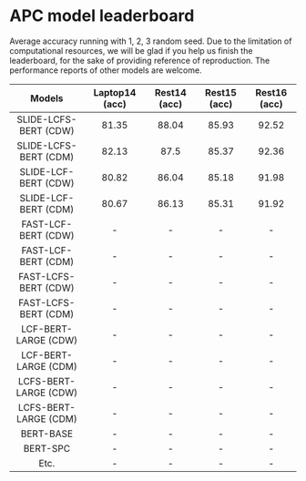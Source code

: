 # APC model leaderboard
Average accuracy running with 1, 2, 3 random seed. Due to the limitation of computational resources, 
we will be glad if you help us finish the leaderboard, for the sake of providing reference of reproduction.
The performance reports of other models are welcome.

|      Models          | Laptop14 (acc) |  Rest14 (acc) | Rest15 (acc) | Rest16 (acc) |
| :------------------: | :------------: | :-----------: |:------------:|:------------:|
| SLIDE-LCFS-BERT (CDW)|    81.35       |        88.04  |    85.93     |   92.52      | 
| SLIDE-LCFS-BERT (CDM)|     82.13      |        87.5   |    85.37     |   92.36      |
| SLIDE-LCF-BERT (CDW) |      80.82         |        86.04      |    85.18        |    91.98         |
| SLIDE-LCF-BERT (CDM) |    80.67          |        86.13      |   85.31          |    91.92         |
| FAST-LCF-BERT (CDW) |      -         |       -       |    -         |    -         |
| FAST-LCF-BERT (CDM) |    -           |        -      |   -          |    -         |
| FAST-LCFS-BERT (CDW) |      -         |       -       |    -         |    -         |
| FAST-LCFS-BERT (CDM) |    -           |        -      |   -          |    -         |
| LCF-BERT-LARGE (CDW) |      -         |       -       |    -         |    -         |
| LCF-BERT-LARGE (CDM) |    -           |        -      |   -          |    -         |
| LCFS-BERT-LARGE (CDW) |      -         |       -       |    -         |    -         |
| LCFS-BERT-LARGE (CDM) |    -           |        -      |   -          |    -         |
| BERT-BASE |      -         |       -       |    -         |    -         |
| BERT-SPC |    -           |        -      |   -          |    -         |
| Etc. |      -         |       -       |    -         |    -         |
